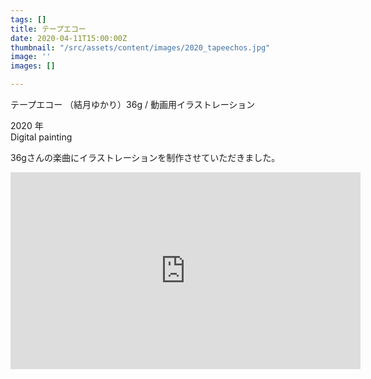 ```yaml
---
tags: []
title: テープエコー
date: 2020-04-11T15:00:00Z
thumbnail: "/src/assets/content/images/2020_tapeechos.jpg"
image: ''
images: []

---
```

テープエコー （結月ゆかり）36g / 動画用イラストレーション

2020 年  
Digital painting

36gさんの楽曲にイラストレーションを制作させていただきました。

<iframe width="560" height="315" src="https://www.youtube.com/embed/iURpqSMKYyU" frameborder="0" allow="accelerometer; autoplay; clipboard-write; encrypted-media; gyroscope; picture-in-picture" allowfullscreen></iframe>

